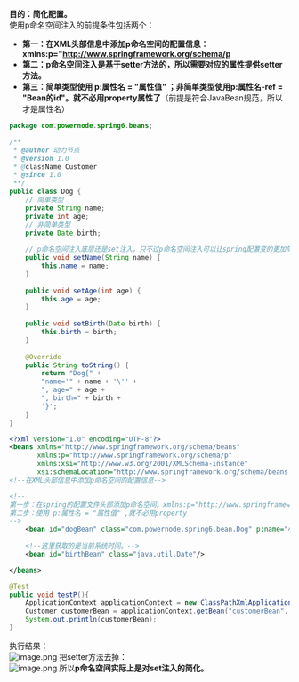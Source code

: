 **目的：简化配置。**    
使用p命名空间注入的前提条件包括两个：  
- **第一：在XML头部信息中添加p命名空间的配置信息：xmlns:p="http://www.springframework.org/schema/p**
- **第二：p命名空间注入是基于setter方法的，所以需要对应的属性提供setter方法。**
- **第三：简单类型使用 p:属性名 = "属性值" ；非简单类型使用p:属性名-ref = "Bean的id"。就不必用property属性了**（前提是符合JavaBean规范，所以才是属性名）
```java
package com.powernode.spring6.beans;

/**
 * @author 动力节点
 * @version 1.0
 * @className Customer
 * @since 1.0
 **/
public class Dog {  
	// 简单类型  
	private String name;  
	private int age;  
	// 非简单类型  
	private Date birth;  
	  
	// p命名空间注入底层还是set注入，只不过p命名空间注入可以让spring配置变的更加简单。  
	public void setName(String name) {  
		this.name = name;  
	}  
	  
	public void setAge(int age) {  
		this.age = age;  
	}  
	  
	public void setBirth(Date birth) {  
		this.birth = birth;  
	}  
	  
	@Override  
	public String toString() {  
		return "Dog{" +  
		"name='" + name + '\'' +  
		", age=" + age +  
		", birth=" + birth +  
		'}';  
	}  
}
```

```xml
<?xml version="1.0" encoding="UTF-8"?>
<beans xmlns="http://www.springframework.org/schema/beans" 
	   xmlns:p="http://www.springframework.org/schema/p"
       xmlns:xsi="http://www.w3.org/2001/XMLSchema-instance"
       xsi:schemaLocation="http://www.springframework.org/schema/beans http://www.springframework.org/schema/beans/spring-beans.xsd">
<!--在XML头部信息中添加p命名空间的配置信息--> 

<!--  
第一步：在spring的配置文件头部添加p命名空间。xmlns:p="http://www.springframework.org/schema/p"  
第二步：使用 p:属性名 = "属性值" ,就不必用property
-->
    <bean id="dogBean" class="com.powernode.spring6.bean.Dog" p:name="小花" p:age="3" p:birth-ref="birthBean"/>  
  
	<!--这里获取的是当前系统时间。-->  
	<bean id="birthBean" class="java.util.Date"/>

</beans>
```

```java
@Test
public void testP(){
    ApplicationContext applicationContext = new ClassPathXmlApplicationContext("spring-p.xml");
    Customer customerBean = applicationContext.getBean("customerBean", Customer.class);
    System.out.println(customerBean);
}
```
执行结果：  
![image.png](https://cdn.nlark.com/yuque/0/2022/png/21376908/1665215638858-c5ae8aef-43ec-455d-90a3-ac3f97c92746.png#averageHue=%238d7c66&clientId=ufc7e21e2-2cbb-4&from=paste&height=118&id=u4aeacd2a&originHeight=118&originWidth=473&originalType=binary&ratio=1&rotation=0&showTitle=false&size=11448&status=done&style=shadow&taskId=u08f3e033-d49d-44e1-b717-e751097bdec&title=&width=473)
把setter方法去掉：  
![image.png](https://cdn.nlark.com/yuque/0/2022/png/21376908/1665215713205-fcebda06-c4bb-486b-a2d7-6a238088625b.png#averageHue=%23352c2b&clientId=ufc7e21e2-2cbb-4&from=paste&height=220&id=uf42f4afe&originHeight=220&originWidth=1058&originalType=binary&ratio=1&rotation=0&showTitle=false&size=19291&status=done&style=shadow&taskId=u9c7f0649-555f-48d3-816e-a105727b293&title=&width=1058)
所以**p命名空间实际上是对set注入的简化。**